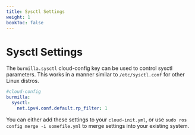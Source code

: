 ```yaml
---
title: Sysctl Settings
weight: 1
bookToc: false
---
```

# Sysctl Settings

The `burmilla.sysctl` cloud-config key can be used to control sysctl parameters. This works in a manner similar to `/etc/sysctl.conf` for other Linux distros.

```yaml
#cloud-config
burmilla:
  sysctl:
    net.ipv4.conf.default.rp_filter: 1
```

You can either add these settings to your `cloud-init.yml`, or use `sudo ros config merge -i somefile.yml` to merge settings into your existing system.
